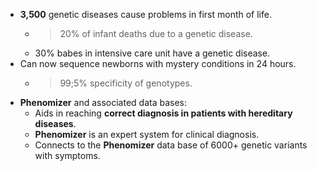- **3,500** genetic diseases cause problems in first month of life.
	- >20% of infant deaths due to a genetic disease.
	- 30% babes in intensive care unit have a genetic disease.
- Can now sequence newborns with mystery conditions in 24 hours.
	- >99;5% specificity of genotypes.
- **Phenomizer** and associated data bases:
	- Aids in reaching **correct diagnosis in patients with hereditary diseases**.
	- **Phenomizer** is an expert system for clinical diagnosis.
	- Connects to the **Phenomizer** data base of 6000+ genetic variants with symptoms.